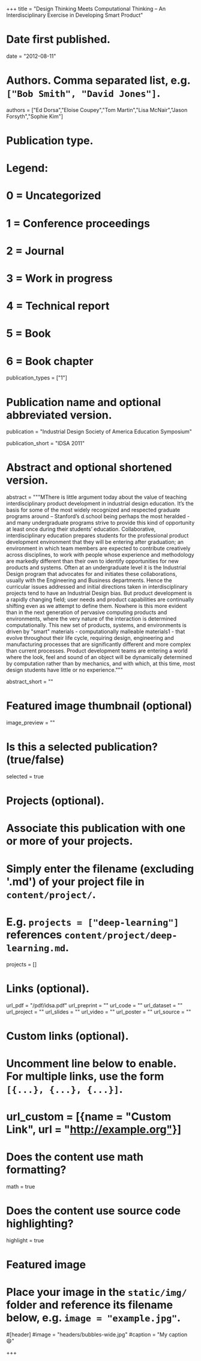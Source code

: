 +++
title = "Design Thinking Meets Computational Thinking – An Interdisciplinary Exercise in Developing Smart Product"

# Date first published.
date = "2012-08-11"

# Authors. Comma separated list, e.g. `["Bob Smith", "David Jones"]`.
authors = ["Ed Dorsa","Eloise Coupey","Tom Martin","Lisa McNair","Jason Forsyth","Sophie Kim"]

# Publication type.
# Legend:
# 0 = Uncategorized
# 1 = Conference proceedings
# 2 = Journal
# 3 = Work in progress
# 4 = Technical report
# 5 = Book
# 6 = Book chapter
publication_types = ["1"]

# Publication name and optional abbreviated version.
publication = "Industrial Design Society of America Education Symposium"

publication_short = "IDSA 2011"

# Abstract and optional shortened version.
abstract = """MThere is little argument today about the value of teaching interdisciplinary product development in industrial design education. It’s the basis for some of the most widely recognized and respected graduate programs around – Stanford’s d.school being perhaps the most heralded - and many undergraduate programs strive to provide this kind of opportunity at least once during their students’ education.
Collaborative, interdisciplinary education prepares students for the professional product development environment that they will be entering after graduation; an environment in which team members are expected to contribute creatively across disciplines, to work with people whose experience and methodology are markedly different than their own to identify opportunities for new products and systems.
Often at an undergraduate level it is the Industrial Design program that advocates for and initiates these collaborations, usually with the Engineering and Business departments. Hence the curricular issues addressed and initial directions taken in interdisciplinary projects tend to have an Industrial Design bias.
But product development is a rapidly changing field; user needs and product capabilities are continually shifting even as we attempt to define them. Nowhere is this more evident than in the next generation of pervasive computing products and environments, where the very nature of the interaction is determined computationally. This new set of products, systems, and environments is driven by "smart" materials - computationally malleable materials1 - that evolve throughout their life cycle, requiring design, engineering and manufacturing processes that are significantly different and more complex than current processes. Product development teams are entering a world where the look, feel and sound of an object will be dynamically determined by computation rather than by mechanics, and with which, at this time, most design students have little or no experience."""

abstract_short = ""

# Featured image thumbnail (optional)
image_preview = ""

# Is this a selected publication? (true/false)
selected = true

# Projects (optional).
#   Associate this publication with one or more of your projects.
#   Simply enter the filename (excluding '.md') of your project file in `content/project/`.
#   E.g. `projects = ["deep-learning"]` references `content/project/deep-learning.md`.
projects = []

# Links (optional).
url_pdf = "/pdf/idsa.pdf"
url_preprint = ""
url_code = ""
url_dataset = ""
url_project = ""
url_slides = ""
url_video = ""
url_poster = ""
url_source = ""

# Custom links (optional).
#   Uncomment line below to enable. For multiple links, use the form `[{...}, {...}, {...}]`.
# url_custom = [{name = "Custom Link", url = "http://example.org"}]

# Does the content use math formatting?
math = true

# Does the content use source code highlighting?
highlight = true

# Featured image
# Place your image in the `static/img/` folder and reference its filename below, e.g. `image = "example.jpg"`.
#[header]
#image = "headers/bubbles-wide.jpg"
#caption = "My caption 😄"

+++

